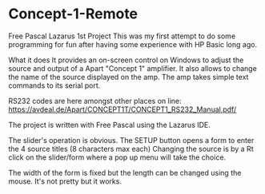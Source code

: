# Concept-1-Remote
 Free Pascal Lazarus 1st Project
This was my first attempt to do some programming for fun after having some experience with HP Basic long ago.

What it does
It provides an on-screen control on Windows to adjust the source and output of a Apart "Concept 1" amplifier.
It also allows to change the name of the source displayed on the amp. 
The amp takes simple text commands to its serial port.

RS232 codes are here amongst other places on line:
https://avdeal.de/Apart/CONCEPT1T/CONCEPT1_RS232_Manual.pdf/


The project is written with Free Pascal using the Lazarus IDE.

The slider's operation is obvious. 
The SETUP button opens a form to enter the 4 source titles (8 characters max each)
Changing the source is by a Rt click on the slider/form where a pop up menu will take the choice.

The width of the form is fixed but the length can be changed using the mouse.
It's not pretty but it works.
